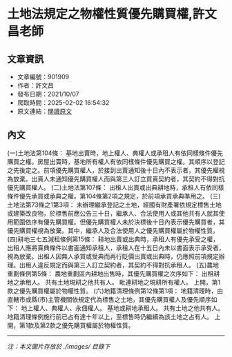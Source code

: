 # 土地法規定之物權性質優先購買權,許文昌老師

## 文章資訊
- 文章編號：901909
- 作者：許文昌
- 發布日期：2021/10/07
- 爬取時間：2025-02-02 16:54:32
- 原文連結：[閱讀原文](https://real-estate.get.com.tw/Columns/detail.aspx?no=901909)

## 內文
(一)土地法第104條：
基地出賣時，地上權人、典權人或承租人有依同樣條件優先購買之權。房屋出賣時，基地所有權人有依同樣條件優先購買之權。其順序以登記之先後定之。前項優先購買權人，於接到出賣通知後十日內不表示者，其優先權視為放棄。出賣人未通知優先購買權人而與第三人訂立買賣契約者，其契約不得對抗優先購買權人。
(二)土地法第107條：
出租人出賣或出典耕地時，承租人有依同樣條件優先承買或承典之權。第104條第2項之規定，於前項承買承典準用之。
(三)土地法第73條之1第3項：
未辦理繼承登記之土地，經國有財產署依規定標售土地或建築改良物，於標售前應公告三十日，繼承人、合法使用人或其他共有人就其使用範圍依序有優先購買權。但優先購買權人未於決標後十日內表示優先購買者，其優先購買權視為放棄。其中，繼承人及合法使用人之優先購買權屬於物權性質。
(四)耕地三七五減租條例第15條：
耕地出賣或出典時，承租人有優先承受之權，出租人應將賣典條件以書面通知承租人，承租人在十五日內未以書面表示承受者，視為放棄。出租人因無人承買或受典而再行貶價出賣或出典時，仍應照前項規定辦理。出租人違反規定而與第三人訂立契約者，其契約不得對抗承租人。
(五)農地重劃條例第5條：
農地重劃區內耕地出售時，其優先購買權之次序如下：
出租耕地之承租人。
共有土地現耕之他共有人。
毗連耕地之現耕所有權人。
上開，第1款之優先購買權屬於物權性質。
(六)地籍清理條例第12條第1項：
地籍清理時，由直轄市或縣(市)主管機關依規定代為標售之土地，其優先購買權人及優先順序如下：
地上權人、典權人、永佃權人。
基地或耕地承租人。
共有土地之他共有人。
地籍清理條例施行前已占有達十年以上，至標售時仍繼續為該土地之占有人。
上開，第1款及第2款之優先購買權屬於物權性質。

---
*注：本文圖片存放於 ./images/ 目錄下*
